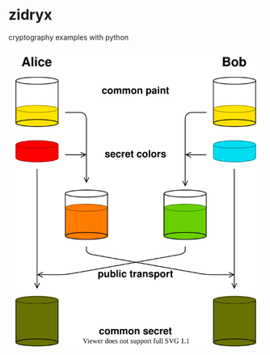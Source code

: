 # zidryx
cryptography examples with python

![Stack](https://github.com/LauraWartschinski/zidryx/blob/master/img/DiffieHellman.svg)